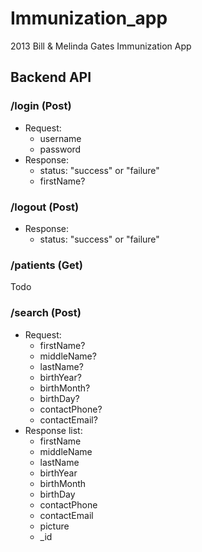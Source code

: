 Immunization_app
================

2013 Bill &amp; Melinda Gates Immunization App

## Backend API

### /login (Post)

* Request:
  * username
  * password
* Response:
  * status: "success" or "failure"
  * firstName?

### /logout (Post)
* Response:
  * status: "success" or "failure"

### /patients (Get)
Todo

### /search (Post)
* Request:
  *  firstName?
  *  middleName?
  *  lastName?
  *  birthYear?
  *  birthMonth?
  *  birthDay?
  *  contactPhone?
  *  contactEmail?
* Response list:
  *  firstName
  *  middleName
  *  lastName
  *  birthYear
  *  birthMonth
  *  birthDay
  *  contactPhone
  *  contactEmail
  *  picture
  *  _id


